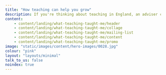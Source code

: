 ```yaml
---
title: "How teaching can help you grow"
description: If you're thinking about teaching in England, an adviser can offer free one-to-one support as little or as often as you need it.
content:
    - content/landing/what-teaching-taught-me/header
    - content/landing/what-teaching-taught-me/collage
    - content/landing/what-teaching-taught-me/mailing-list
    - content/landing/what-teaching-taught-me/content
    - content/landing/what-teaching-taught-me/promo
image: "static/images/content/hero-images/0028.jpg"
colour: "pink"
layout: "layouts/minimal"
talk_to_us: false
noindex: true
---
```

